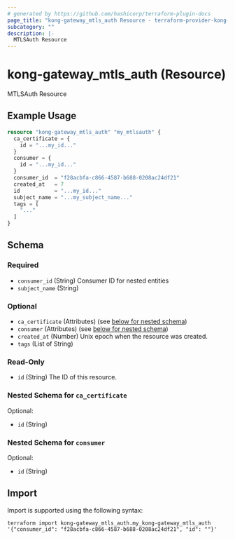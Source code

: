 ```yaml
---
# generated by https://github.com/hashicorp/terraform-plugin-docs
page_title: "kong-gateway_mtls_auth Resource - terraform-provider-kong-gateway"
subcategory: ""
description: |-
  MTLSAuth Resource
---
```


# kong-gateway_mtls_auth (Resource)

MTLSAuth Resource

## Example Usage

```terraform
resource "kong-gateway_mtls_auth" "my_mtlsauth" {
  ca_certificate = {
    id = "...my_id..."
  }
  consumer = {
    id = "...my_id..."
  }
  consumer_id  = "f28acbfa-c866-4587-b688-0208ac24df21"
  created_at   = 7
  id           = "...my_id..."
  subject_name = "...my_subject_name..."
  tags = [
    "..."
  ]
}
```

<!-- schema generated by tfplugindocs -->
## Schema

### Required

- `consumer_id` (String) Consumer ID for nested entities
- `subject_name` (String)

### Optional

- `ca_certificate` (Attributes) (see [below for nested schema](#nestedatt--ca_certificate))
- `consumer` (Attributes) (see [below for nested schema](#nestedatt--consumer))
- `created_at` (Number) Unix epoch when the resource was created.
- `tags` (List of String)

### Read-Only

- `id` (String) The ID of this resource.

<a id="nestedatt--ca_certificate"></a>
### Nested Schema for `ca_certificate`

Optional:

- `id` (String)


<a id="nestedatt--consumer"></a>
### Nested Schema for `consumer`

Optional:

- `id` (String)

## Import

Import is supported using the following syntax:

```shell
terraform import kong-gateway_mtls_auth.my_kong-gateway_mtls_auth '{"consumer_id": "f28acbfa-c866-4587-b688-0208ac24df21", "id": ""}'
```
